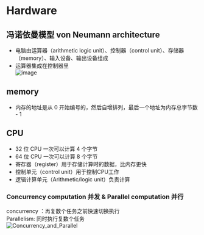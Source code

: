 # Hardware
## 冯诺依曼模型 von Neumann architecture
- 电脑由运算器（arithmetic logic unit）、控制器（control unit）、存储器（memory）、输入设备、输出设备组成  
- 运算器集成在控制器里  
![image](https://github.com/KnnUUu/note/assets/44579350/a067ebc0-6a35-484e-a57f-a223a5e15e2e)
## memory
- 内存的地址是从 0 开始编号的，然后自增排列，最后一个地址为内存总字节数 - 1  
## CPU
- 32 位 CPU 一次可以计算 4 个字节
- 64 位 CPU 一次可以计算 8 个字节
- 寄存器（register）用于存储计算时的数据，比内存更快  
- 控制单元（control unit）用于控制CPU工作  
- 逻辑计算单元（Arithmetic/logic unit）负责计算  


### Concurrency computation 并发 & Parallel computation 并行  
concurrency ：再复数个任务之前快速切换执行  
Parallelism: 同时执行复数个任务  
![Concurrency_and_Parallel](https://github.com/KnnUUu/note/assets/44579350/bb5160cc-0a8f-40c7-a501-9d44887bbd85)
